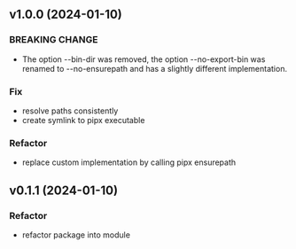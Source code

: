## v1.0.0 (2024-01-10)

### BREAKING CHANGE

- The option --bin-dir was removed, the option --no-export-bin was renamed to --no-ensurepath and has a slightly different implementation.

### Fix

- resolve paths consistently
- create symlink to pipx executable

### Refactor

- replace custom implementation by calling pipx ensurepath

## v0.1.1 (2024-01-10)

### Refactor

- refactor package into module
